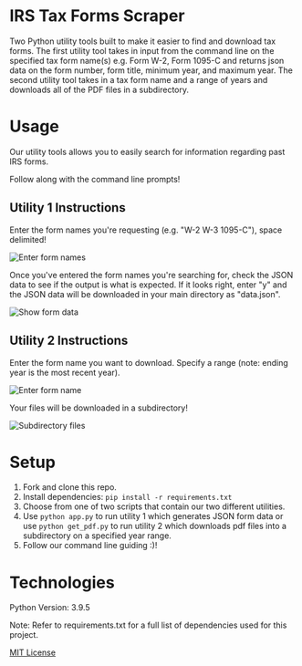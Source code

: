 # IRS Tax Forms Scraper

Two Python utility tools built to make it easier to find and download tax forms. The first utility tool takes in input from the command line on the specified tax form name(s) e.g. Form W-2, Form 1095-C and returns json data on the form number, form title, minimum year, and maximum year. The second utility tool takes in a tax form name and a range of years and downloads all of the PDF files in a subdirectory.

# Usage

Our utility tools allows you to easily search for information regarding past IRS forms.

Follow along with the command line prompts!

## Utility 1 Instructions

Enter the form names you're requesting (e.g. "W-2 W-3 1095-C"), space delimited!

![Enter form names](https://i.imgur.com/73gb3RL.png)

Once you've entered the form names you're searching for, check the JSON data to see if the output is what is expected. If it looks right, enter "y" and the JSON data will be downloaded in your main directory as "data.json".

![Show form data](https://i.imgur.com/gQtARbg.png)

## Utility 2 Instructions

Enter the form name you want to download. Specify a range (note: ending year is the most recent year).

![Enter form name](https://i.imgur.com/QMUeqPH.png)

Your files will be downloaded in a subdirectory!

![Subdirectory files](https://i.imgur.com/YigHHrv.png)

# Setup

1. Fork and clone this repo.
2. Install dependencies: `pip install -r requirements.txt`
3. Choose from one of two scripts that contain our two different utilities.
4. Use `python app.py` to run utility 1 which generates JSON form data or use `python get_pdf.py` to run utility 2 which downloads pdf files into a subdirectory on a specified year range.
4. Follow our command line guiding :)!

# Technologies

Python Version: 3.9.5

Note: Refer to requirements.txt for a full list of dependencies used for this project.

[MIT License](https://github.com/kelvinlin97)

